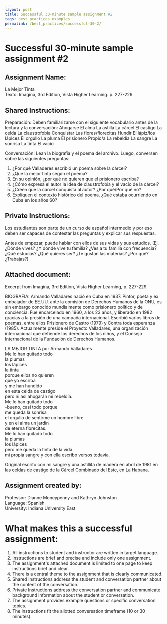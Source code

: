 ```yaml
---
layout: post
title: Successful 30-minute sample assignment #2
tags: best_practices_examples
permalink: /best_practices/successful-30-2/
---
```


# Successful 30-minute sample assignment #2

## Assignment Name: 
La Mejor Tinta  
Texto: Imagina, 3rd Edition, Vista Higher Learning. p. 227-229

## Shared Instructions: 
Preparación:
Deben familiarizarse con el siguiente vocabulario antes de la lectura y la conversación:
Ahogarse
El alma
La astilla
La cárcel
El castigo
La celda
La claustrofobia
Conquistar
Las flores/florecitas
Hundir
El lápiz/los lápices
El orgullo
La pluma
El prisionero
Propio/a
La rebeldía
La sangre
La sonrisa
La tinta
El vacío

Conversación:
Lean la biografía y el poema del archivo. Luego, conversen sobre las siguientes preguntas:
1. ¿Por qué Valladeres escribió un poema sobre la cárcel?
2. ¿Qué la mejor tinta según el poema?
3. En su opinión, ¿por qué no quieren que el prisionero escriba?
4. ¿Cómo expresa el autor la idea de claustrofobia y el vacío de la cárcel?
5. ¿Creen que la cárcel conquista al autor? ¿Por qué/Por qué no?
6. Expliquen el contexto histórico del poema. ¿Qué estaba ocurriendo en Cuba en los años 60?

## Private Instructions:
Los estudiantes son parte de un curso de español intermedio y por eso deben ser capaces de contestar las preguntas y explicar sus respuestas. 

Antes de empezar, puede hablar con ellos de sus vidas y sus estudios. (Ej. ¿Dónde vives? ¿Y dónde vive tu familia? ¿Ves a tu familia con frecuencia? ¿Qué estudias? ¿Qué quieres ser? ¿Te gustan las materias? ¿Por qué? ¿Trabajas?)

## Attached document:
Excerpt from Imagina, 3rd Edition, Vista Higher Learning, p. 227-229.

BIOGRAFIA:
Armando Valladares nació en Cuba en 1937. Pintor, poeta y ex embajador de EE.UU. ante la comisión de Derechos Humanos de la ONU, es sin embargo conocido mundialmente como prisionero político y de conciencia. Fue encarcelado en 1960, a los 23 años, y liberado en 1982 gracias a la presión de una campaña internacional. Escribió varios libros de poemas, entre ellos Prisionero de Castro (1979) y Contra toda esperanza (1985). Actualmente preside el Proyecto Valladares, una organización internacional que defiende los derechos de los niños, y el Consejo Internacional de la Fundación de Derechos Humanos.

LA MEJOR TINTA por Armando Valladares  
Me lo han quitado todo  
la plumas  
los lápices  
la tinta  
porque ellos no quieren  
que yo escriba  
y me han hundido  
en esta celda de castigo  
pero ni así ahogarán mi rebeldía.  
Me lo han quitado todo  
-bueno, casi todo porque  
me queda la sonrisa  
el orgullo de sentirme un hombre libre  
y en el alma un jardín  
de eterna florecitas.  
Me lo han quitado todo  
la plumas  
los lápices  
pero me queda la tinta de la vida  
mi propia sangre y con ella escribo versos todavía.  

Original escrito con mi sangre y una astillita de madera en abril de 1981 en las celdas de castigo de la Cárcel Combinado del Este, en La Habana.

## Assignment created by:
Professor: Dianne Moneypenny and Kathryn Johnston  
Language: Spanish  
University: Indiana University East

# What makes this a successful assignment:
1. All instructions to student and instructor are written in target language.
2. Instructions are brief and precise and include only one assignment.
3. The assignment's attached document is limited to one page to keep instructions brief and clear.
4. There is a central theme to the assignment that is clearly communicated.
5. Shared Instructions address the student and conversation partner about the content of the conversation.
6. Private Instructions address the conversation partner and communicate background
information about the student or conversation.
7. The assignment provides example questions or specific conversation topics.
8. The instructions fit the allotted conversation timeframe (10 or 30 minutes).